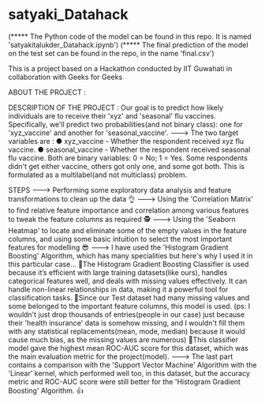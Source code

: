 # satyaki_Datahack
 (***** The Python code of the model can be found in this repo. It is named 'satyakitalukder_Datahack.ipynb')
 (***** The final prediction of the model on the test set can be found in the repo, in the name 'final.csv')


This is a project based on a Hackathon conducted by IIT Guwahati in collaboration with Geeks for Geeks


ABOUT THE PROJECT :

DESCRIPTION OF THE PROJECT :
    Our goal is to predict how likely individuals are to receive their 'xyz' and 'seasonal' flu vaccines. Specifically, we'll predict two probabilities(and not binary class): one for 'xyz_vaccine' and another for       'seasonal_vaccine'.
    ---> The two target variables are :
        ● xyz_vaccine - Whether the respondent received xyz flu vaccine.
        ● seasonal_vaccine - Whether the respondent received seasonal flu vaccine.
        Both are binary variables: 0 = No; 1 = Yes. Some respondents didn't get either vaccine, others got only one, and some got both. This is formulated as a multilabel(and not multiclass) problem.

STEPS 
---> Performing some exploratory data analysis and feature transformations to clean up the data 👌
---> Using the 'Correlation Matrix' to find relative feature importance and correlation among various features to tweak the feature columns as required 🕵️
---> Using the 'Seaborn Heatmap' to locate and eliminate some of the empty values in the feature columns, and using some basic intuition to select the most important features for modelling 😎
---> I have used the 'Histogram Gradient Boosting' Algorithm, which has many specialities but here's why I used it in this particular case...
    🎈The Histogram Gradient Boosting Classifier is used because it’s efficient with large training datasets(like ours), handles categorical features well, and deals with missing values effectively. It can handle 
     non-linear relationships in data, making it a powerful tool for classification tasks.
    🎈Since our Test dataset had many missing values and some belonged to the important feature columns, this model is used. (ps: I wouldn't just drop thousands of entries(people in our case) just because their 
     'health insurance' data is somehow missing, and I wouldn't fill them with any statistical replacements(mean, mode, median) because it would cause much bias, as the missing values are numerous)
    🎈This classifier model gave the highest mean ROC-AUC score for this dataset, which was the main evaluation metric for the project(model).
---> The last part contains a comparison with the 'Support Vector Machine' Algorithm with the 'Linear' kernel, which performed well too, in this dataset, but the accuracy metric and ROC-AUC score were still 
     better for the 'Histogram Gradient Boosting' Algorithm. 👍
